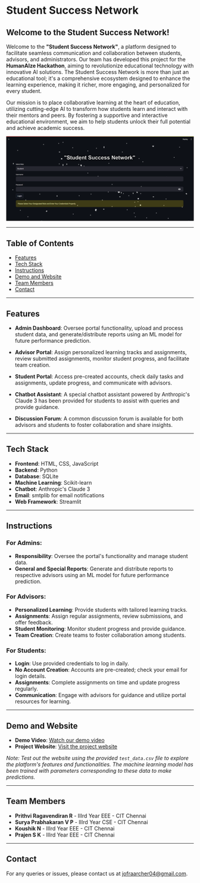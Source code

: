 # Student Success Network

## Welcome to the Student Success Network!

Welcome to the **"Student Success Network"**, a platform designed to facilitate seamless communication and collaboration between students, advisors, and administrators. Our team has developed this project for the **HumanAIze Hackathon**, aiming to revolutionize educational technology with innovative AI solutions. The Student Success Network is more than just an educational tool; it's a comprehensive ecosystem designed to enhance the learning experience, making it richer, more engaging, and personalized for every student.

Our mission is to place collaborative learning at the heart of education, utilizing cutting-edge AI to transform how students learn and interact with their mentors and peers. By fostering a supportive and interactive educational environment, we aim to help students unlock their full potential and achieve academic success.



![Project Image Placeholder](image.png)

---

## Table of Contents

- [Features](#features)
- [Tech Stack](#tech-stack)
- [Instructions](#instructions)
- [Demo and Website](#demo-and-website)
- [Team Members](#team-members)
- [Contact](#contact)

---

## Features

- **Admin Dashboard**: Oversee portal functionality, upload and process student data, and generate/distribute reports using an ML model for future performance prediction.
  
- **Advisor Portal**: Assign personalized learning tracks and assignments, review submitted assignments, monitor student progress, and facilitate team creation.
  
- **Student Portal**: Access pre-created accounts, check daily tasks and assignments, update progress, and communicate with advisors.

- **Chatbot Assistant**: A special chatbot assistant powered by Anthropic's Claude 3 has been provided for students to assist with queries and provide guidance.

- **Discussion Forum**: A common discussion forum is available for both advisors and students to foster collaboration and share insights.

---

## Tech Stack

- **Frontend**: HTML, CSS, JavaScript
- **Backend**: Python
- **Database**: SQLite
- **Machine Learning**: Scikit-learn
- **Chatbot**: Anthropic's Claude 3
- **Email**: smtplib for email notifications
- **Web Framework**: Streamlit

---

## Instructions

### For Admins:

- **Responsibility**: Oversee the portal's functionality and manage student data.
- **General and Special Reports**: Generate and distribute reports to respective advisors using an ML model for future performance prediction.

### For Advisors:

- **Personalized Learning**: Provide students with tailored learning tracks.
- **Assignments**: Assign regular assignments, review submissions, and offer feedback.
- **Student Monitoring**: Monitor student progress and provide guidance.
- **Team Creation**: Create teams to foster collaboration among students.

### For Students:

- **Login**: Use provided credentials to log in daily.
- **No Account Creation**: Accounts are pre-created; check your email for login details.
- **Assignments**: Complete assignments on time and update progress regularly.
- **Communication**: Engage with advisors for guidance and utilize portal resources for learning.

---

## Demo and Website

- **Demo Video**: [Watch our demo video](https://drive.google.com/file/d/1gPR_R-Tx23l2V95oyK3N4YeENL6A2VXE/view?usp=sharing)
- **Project Website**: [Visit the project website](https://studentsuccessnetwork.streamlit.app/)

*Note: Test out the website using the provided `test_data.csv` file to explore the platform's features and functionalities. The machine learning model has been trained with parameters corresponding to these data to make predictions.*

---

## Team Members

- **Prithvi Ragavendiran R** - IIIrd Year EEE - CIT Chennai
- **Surya Prabhakaran V P** - IIIrd Year CSE - CIT Chennai
- **Koushik N** - IIIrd Year EEE - CIT Chennai
- **Prajen S K** - IIIrd Year EEE - CIT Chennai

---

## Contact

For any queries or issues, please contact us at [jofraarcher04@gmail.com](mailto:jofraarcher04@gmail.com).
